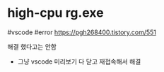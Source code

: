 

# high-cpu rg.exe
#vscode
#error
https://pgh268400.tistory.com/551

해결 했다고는 안함
- 그냥 vscode 미리보기 다 닫고 재접속해서 해결 